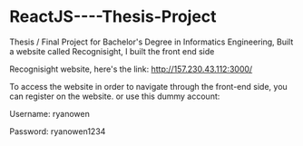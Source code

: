 # ReactJS----Thesis-Project
Thesis / Final Project for Bachelor's Degree in Informatics Engineering, Built a website called Recognisight, I built the front end side

Recognisight website, here's the link: http://157.230.43.112:3000/

To access the website in order to navigate through the front-end side, you can register on the website.
or use this dummy account:

Username: ryanowen

Password: ryanowen1234
